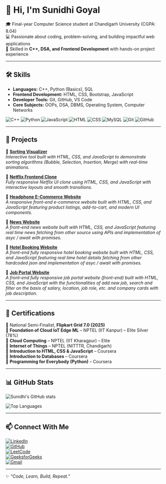 # 👋 Hi, I'm Sunidhi Goyal  

🎓 Final-year Computer Science student at Chandigarh University (CGPA: 8.04)  
💻 Passionate about coding, problem-solving, and building impactful web applications  
🚀 Skilled in **C++, DSA, and Frontend Development** with hands-on project experience  

---

## 🛠️ Skills  

- **Languages:** C++, Python (Basics), SQL  
- **Frontend Development:** HTML, CSS, Bootstrap, JavaScript  
- **Developer Tools:** Git, GitHub, VS Code  
- **Core Subjects:** OOPs, DSA, DBMS, Operating System, Computer Networks  

![C++](https://img.shields.io/badge/C++-00599C?logo=c%2B%2B&logoColor=white) 
![Python](https://img.shields.io/badge/Python-3776AB?logo=python&logoColor=white) 
![JavaScript](https://img.shields.io/badge/JavaScript-F7DF1E?logo=javascript&logoColor=black) 
![HTML](https://img.shields.io/badge/HTML5-E34F26?logo=html5&logoColor=white) 
![CSS](https://img.shields.io/badge/CSS3-1572B6?logo=css3&logoColor=white) 
![MySQL](https://img.shields.io/badge/MySQL-00000F?logo=mysql&logoColor=white) 
![Git](https://img.shields.io/badge/Git-F05032?logo=git&logoColor=white) 
![GitHub](https://img.shields.io/badge/GitHub-181717?logo=github&logoColor=white)

---

## 🚀 Projects  

🔹 [**Sorting Visualizer**](https://github.com/Sunidhi7505/SortiingVisualizer)  
*Interactive tool built with HTML, CSS, and JavaScript to demonstrate sorting algorithms (Bubble, Selection, Insertion, Merge) with real-time animations.*  

🔹 [**Netflix Frontend Clone**](https://github.com/Sunidhi7505/NetflixFrontendClone)  
*Fully responsive Netflix UI clone using HTML, CSS, and JavaScript with interactive layouts and smooth transitions.*  

🔹 [**Headphone E-Commerce Website**](https://github.com/Sunidhi7505/HeadphoneEcommerse)  
*A responsive front-end e-commerce website built with HTML, CSS, and JavaScript featuring product listings, add-to-cart, and modern UI components.*  

🔹 [**News Website**](https://github.com/Sunidhi7505/NewsWebsite)  
*A front-end news website built with HTML, CSS, and JavaScript featuring real time news fetching from other source using APIs and implementation of asyc / await with promises.*  

🔹 [**Hotel Booking Website**](https://github.com/Sunidhi7505/HotelBookingWebsite)  
*A front-end fully responsive hotel booking website built with HTML, CSS, and JavaScript featuring real time hotel details fetching from other hardcoded json and implementation of asyc / await with promises.*

🔹 [**Job Portal Website**](https://github.com/Sunidhi7505/JobPortalWebsite)  
*A front-end fully responsive job portal website (front-end) built with HTML, CSS, and JavaScript with the functionalities of add new job, search and filter on the basis of salary, location, job role, etc. and company cards with job description.*

---

## 📜 Certifications  

🏅 National Semi-Finalist, **Flipkart Grid 7.0 (2025)**  
🏅 **Foundation of Cloud IoT Edge ML** – NPTEL (IIT Kanpur) – Elite Silver (78%)  
🏅 **Cloud Computing** – NPTEL (IIT Kharagpur) – Elite  
🏅 **Internet of Things** – NPTEL (NITTTR, Chandigarh)  
🏅 **Introduction to HTML, CSS & JavaScript** – Coursera  
🏅 **Introduction to Databases** – Coursera  
🏅 **Programming for Everybody (Python)** – Coursera  

---

## 📊 GitHub Stats  

![Sunidhi's GitHub stats](https://github-readme-stats.vercel.app/api?username=Sunidhi7505&show_icons=true&theme=radical)  

![Top Languages](https://github-readme-stats.vercel.app/api/top-langs/?username=Sunidhi7505&layout=compact&theme=radical)

---

## 📫 Connect With Me  

[![LinkedIn](https://img.shields.io/badge/LinkedIn-blue?logo=linkedin)](https://www.linkedin.com/in/sunidhi-goyal-444835251/)  
[![GitHub](https://img.shields.io/badge/GitHub-181717?logo=github&logoColor=white)](https://github.com/Sunidhi7505)  
[![LeetCode](https://img.shields.io/badge/LeetCode-FFA116?logo=leetcode&logoColor=black)](https://leetcode.com/u/Sunidhi_24/)  
[![GeeksforGeeks](https://img.shields.io/badge/GeeksforGeeks-2F8D46?logo=geeksforgeeks&logoColor=white)](https://www.geeksforgeeks.org/user/sunidhigon9xc/)  
[![Gmail](https://img.shields.io/badge/Gmail-D14836?logo=gmail&logoColor=white)](mailto:sunidhigoyal7505@gmail.com)  

---
✨ *“Code, Learn, Build, Repeat.”*  
